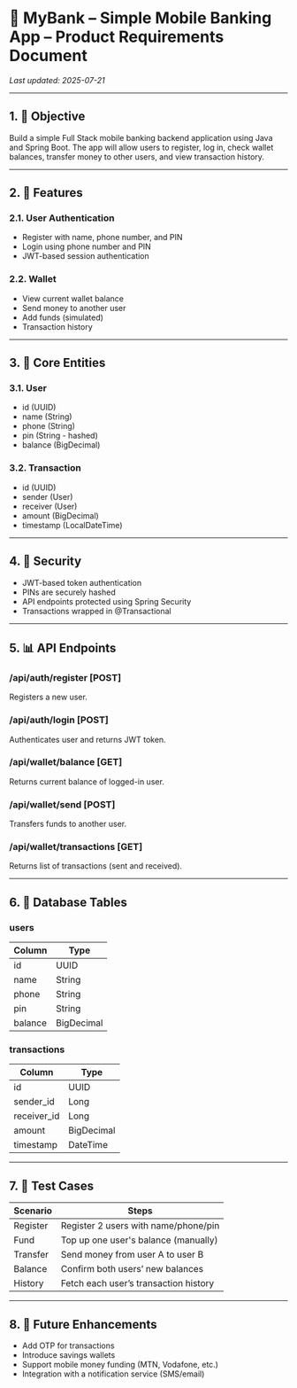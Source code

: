 # 📱 MyBank – Simple Mobile Banking App – Product Requirements Document

_Last updated: 2025-07-21_

---

## 1. 🎯 Objective

Build a simple Full Stack mobile banking backend application using Java and Spring Boot. The app will allow users to register, log in, check wallet balances, transfer money to other users, and view transaction history.

---

## 2. 🧩 Features

### 2.1. User Authentication
- Register with name, phone number, and PIN
- Login using phone number and PIN
- JWT-based session authentication

### 2.2. Wallet
- View current wallet balance
- Send money to another user
- Add funds (simulated)
- Transaction history

---

## 3. 🧱 Core Entities

### 3.1. User
- id (UUID)
- name (String)
- phone (String)
- pin (String - hashed)
- balance (BigDecimal)

### 3.2. Transaction
- id (UUID)
- sender (User)
- receiver (User)
- amount (BigDecimal)
- timestamp (LocalDateTime)

---

## 4. 🔐 Security
- JWT-based token authentication
- PINs are securely hashed
- API endpoints protected using Spring Security
- Transactions wrapped in @Transactional

---

## 5. 📊 API Endpoints

### /api/auth/register [POST]
Registers a new user.

### /api/auth/login [POST]
Authenticates user and returns JWT token.

### /api/wallet/balance [GET]
Returns current balance of logged-in user.

### /api/wallet/send [POST]
Transfers funds to another user.

### /api/wallet/transactions [GET]
Returns list of transactions (sent and received).

---

## 6. 💾 Database Tables

### users
| Column   | Type       |
|----------|------------|
| id       | UUID       |
| name     | String     |
| phone    | String     |
| pin      | String     |
| balance  | BigDecimal |

### transactions
| Column      | Type       |
|-------------|------------|
| id          | UUID       |
| sender_id   | Long       |
| receiver_id | Long       |
| amount      | BigDecimal |
| timestamp   | DateTime   |

---

## 7. 🧪 Test Cases

| Scenario | Steps |
|----------|-------|
| Register | Register 2 users with name/phone/pin |
| Fund     | Top up one user's balance (manually) |
| Transfer | Send money from user A to user B |
| Balance  | Confirm both users’ new balances |
| History  | Fetch each user’s transaction history |

---

## 8. 🚀 Future Enhancements

- Add OTP for transactions
- Introduce savings wallets
- Support mobile money funding (MTN, Vodafone, etc.)
- Integration with a notification service (SMS/email)

